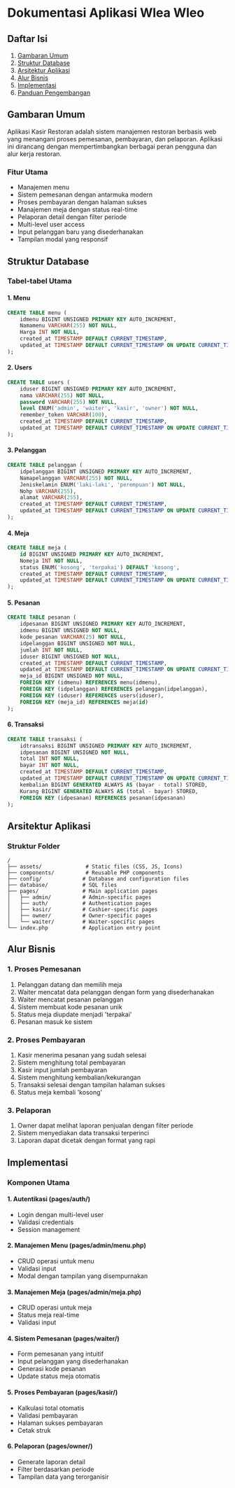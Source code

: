 # Dokumentasi Aplikasi Wlea Wleo

## Daftar Isi
1. [Gambaran Umum](#gambaran-umum)
2. [Struktur Database](#struktur-database)
3. [Arsitektur Aplikasi](#arsitektur-aplikasi)
4. [Alur Bisnis](#alur-bisnis)
5. [Implementasi](#implementasi)
6. [Panduan Pengembangan](#panduan-pengembangan)

## Gambaran Umum
Aplikasi Kasir Restoran adalah sistem manajemen restoran berbasis web yang menangani proses pemesanan, pembayaran, dan pelaporan. Aplikasi ini dirancang dengan mempertimbangkan berbagai peran pengguna dan alur kerja restoran.

### Fitur Utama
- Manajemen menu
- Sistem pemesanan dengan antarmuka modern
- Proses pembayaran dengan halaman sukses
- Manajemen meja dengan status real-time
- Pelaporan detail dengan filter periode
- Multi-level user access
- Input pelanggan baru yang disederhanakan
- Tampilan modal yang responsif

## Struktur Database

### Tabel-tabel Utama

#### 1. Menu
```sql
CREATE TABLE menu (
    idmenu BIGINT UNSIGNED PRIMARY KEY AUTO_INCREMENT,
    Namamenu VARCHAR(255) NOT NULL,
    Harga INT NOT NULL,
    created_at TIMESTAMP DEFAULT CURRENT_TIMESTAMP,
    updated_at TIMESTAMP DEFAULT CURRENT_TIMESTAMP ON UPDATE CURRENT_TIMESTAMP
);
```

#### 2. Users
```sql
CREATE TABLE users (
    iduser BIGINT UNSIGNED PRIMARY KEY AUTO_INCREMENT,
    nama VARCHAR(255) NOT NULL,
    password VARCHAR(255) NOT NULL,
    level ENUM('admin', 'waiter', 'kasir', 'owner') NOT NULL,
    remember_token VARCHAR(100),
    created_at TIMESTAMP DEFAULT CURRENT_TIMESTAMP,
    updated_at TIMESTAMP DEFAULT CURRENT_TIMESTAMP ON UPDATE CURRENT_TIMESTAMP
);
```

#### 3. Pelanggan
```sql
CREATE TABLE pelanggan (
    idpelanggan BIGINT UNSIGNED PRIMARY KEY AUTO_INCREMENT,
    Namapelanggan VARCHAR(255) NOT NULL,
    Jeniskelamin ENUM('laki-laki', 'perempuan') NOT NULL,
    Nohp VARCHAR(255),
    alamat VARCHAR(255),
    created_at TIMESTAMP DEFAULT CURRENT_TIMESTAMP,
    updated_at TIMESTAMP DEFAULT CURRENT_TIMESTAMP ON UPDATE CURRENT_TIMESTAMP
);
```

#### 4. Meja
```sql
CREATE TABLE meja (
    id BIGINT UNSIGNED PRIMARY KEY AUTO_INCREMENT,
    Nomeja INT NOT NULL,
    status ENUM('kosong', 'terpakai') DEFAULT 'kosong',
    created_at TIMESTAMP DEFAULT CURRENT_TIMESTAMP,
    updated_at TIMESTAMP DEFAULT CURRENT_TIMESTAMP ON UPDATE CURRENT_TIMESTAMP
);
```

#### 5. Pesanan
```sql
CREATE TABLE pesanan (
    idpesanan BIGINT UNSIGNED PRIMARY KEY AUTO_INCREMENT,
    idmenu BIGINT UNSIGNED NOT NULL,
    kode_pesanan VARCHAR(25) NOT NULL,
    idpelanggan BIGINT UNSIGNED NOT NULL,
    jumlah INT NOT NULL,
    iduser BIGINT UNSIGNED NOT NULL,
    created_at TIMESTAMP DEFAULT CURRENT_TIMESTAMP,
    updated_at TIMESTAMP DEFAULT CURRENT_TIMESTAMP ON UPDATE CURRENT_TIMESTAMP,
    meja_id BIGINT UNSIGNED NOT NULL,
    FOREIGN KEY (idmenu) REFERENCES menu(idmenu),
    FOREIGN KEY (idpelanggan) REFERENCES pelanggan(idpelanggan),
    FOREIGN KEY (iduser) REFERENCES users(iduser),
    FOREIGN KEY (meja_id) REFERENCES meja(id)
);
```

#### 6. Transaksi
```sql
CREATE TABLE transaksi (
    idtransaksi BIGINT UNSIGNED PRIMARY KEY AUTO_INCREMENT,
    idpesanan BIGINT UNSIGNED NOT NULL,
    total INT NOT NULL,
    bayar INT NOT NULL,
    created_at TIMESTAMP DEFAULT CURRENT_TIMESTAMP,
    updated_at TIMESTAMP DEFAULT CURRENT_TIMESTAMP ON UPDATE CURRENT_TIMESTAMP,
    kembalian BIGINT GENERATED ALWAYS AS (bayar - total) STORED,
    Kurang BIGINT GENERATED ALWAYS AS (total - bayar) STORED,
    FOREIGN KEY (idpesanan) REFERENCES pesanan(idpesanan)
);
```

## Arsitektur Aplikasi

### Struktur Folder
```
/
├── assets/              # Static files (CSS, JS, Icons)
├── components/          # Reusable PHP components
├── config/             # Database and configuration files
├── database/           # SQL files
├── pages/              # Main application pages
│   ├── admin/          # Admin-specific pages
│   ├── auth/           # Authentication pages
│   ├── kasir/          # Cashier-specific pages
│   ├── owner/          # Owner-specific pages
│   └── waiter/         # Waiter-specific pages
└── index.php           # Application entry point
```

## Alur Bisnis

### 1. Proses Pemesanan
1. Pelanggan datang dan memilih meja
2. Waiter mencatat data pelanggan dengan form yang disederhanakan
3. Waiter mencatat pesanan pelanggan
4. Sistem membuat kode pesanan unik
5. Status meja diupdate menjadi 'terpakai'
6. Pesanan masuk ke sistem

### 2. Proses Pembayaran
1. Kasir menerima pesanan yang sudah selesai
2. Sistem menghitung total pembayaran
3. Kasir input jumlah pembayaran
4. Sistem menghitung kembalian/kekurangan
5. Transaksi selesai dengan tampilan halaman sukses
6. Status meja kembali 'kosong'

### 3. Pelaporan
1. Owner dapat melihat laporan penjualan dengan filter periode
2. Sistem menyediakan data transaksi terperinci
3. Laporan dapat dicetak dengan format yang rapi

## Implementasi

### Komponen Utama

#### 1. Autentikasi (pages/auth/)
- Login dengan multi-level user
- Validasi credentials
- Session management

#### 2. Manajemen Menu (pages/admin/menu.php)
- CRUD operasi untuk menu
- Validasi input
- Modal dengan tampilan yang disempurnakan

#### 3. Manajemen Meja (pages/admin/meja.php)
- CRUD operasi untuk meja
- Status meja real-time
- Validasi input

#### 4. Sistem Pemesanan (pages/waiter/)
- Form pemesanan yang intuitif
- Input pelanggan yang disederhanakan
- Generasi kode pesanan
- Update status meja otomatis

#### 5. Proses Pembayaran (pages/kasir/)
- Kalkulasi total otomatis
- Validasi pembayaran
- Halaman sukses pembayaran
- Cetak struk

#### 6. Pelaporan (pages/owner/)
- Generate laporan detail
- Filter berdasarkan periode
- Tampilan data yang terorganisir
